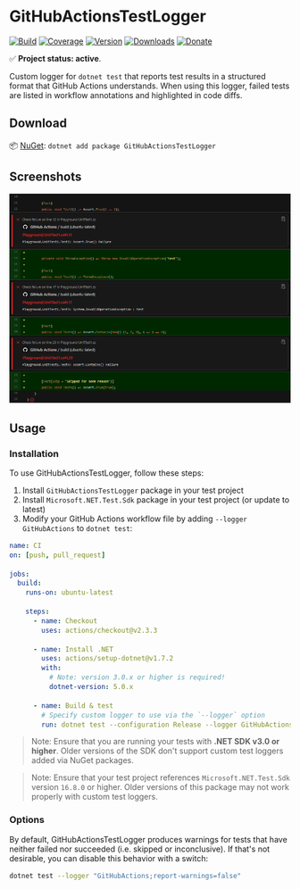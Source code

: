 # GitHubActionsTestLogger

[![Build](https://github.com/Tyrrrz/GitHubActionsTestLogger/workflows/CI/badge.svg?branch=master)](https://github.com/Tyrrrz/GitHubActionsTestLogger/actions)
[![Coverage](https://codecov.io/gh/Tyrrrz/GitHubActionsTestLogger/branch/master/graph/badge.svg)](https://codecov.io/gh/Tyrrrz/GitHubActionsTestLogger)
[![Version](https://img.shields.io/nuget/v/GitHubActionsTestLogger.svg)](https://nuget.org/packages/GitHubActionsTestLogger)
[![Downloads](https://img.shields.io/nuget/dt/GitHubActionsTestLogger.svg)](https://nuget.org/packages/GitHubActionsTestLogger)
[![Donate](https://img.shields.io/badge/donate-$$$-purple.svg)](https://tyrrrz.me/donate)

✅ **Project status: active**.

Custom logger for `dotnet test` that reports test results in a structured format that GitHub Actions understands.
When using this logger, failed tests are listed in workflow annotations and highlighted in code diffs.

## Download

📦 [NuGet](https://nuget.org/packages/GitHubActionsTestLogger): `dotnet add package GitHubActionsTestLogger`

## Screenshots

![diff](./.screenshots/diff.png)

## Usage

### Installation

To use GitHubActionsTestLogger, follow these steps:

1. Install `GitHubActionsTestLogger` package in your test project
2. Install `Microsoft.NET.Test.Sdk` package in your test project (or update to latest)
3. Modify your GitHub Actions workflow file by adding `--logger GitHubActions` to `dotnet test`:

```yaml
name: CI
on: [push, pull_request]

jobs:
  build:
    runs-on: ubuntu-latest

    steps:
      - name: Checkout
        uses: actions/checkout@v2.3.3

      - name: Install .NET
        uses: actions/setup-dotnet@v1.7.2
        with:
          # Note: version 3.0.x or higher is required!
          dotnet-version: 5.0.x

      - name: Build & test
        # Specify custom logger to use via the `--logger` option
        run: dotnet test --configuration Release --logger GitHubActions
```

> Note: Ensure that you are running your tests with **.NET SDK v3.0 or higher**.
Older versions of the SDK don't support custom test loggers added via NuGet packages.

> Note: Ensure that your test project references `Microsoft.NET.Test.Sdk` version `16.8.0` or higher.
Older versions of this package may not work properly with custom test loggers.

### Options

By default, GitHubActionsTestLogger produces warnings for tests that have neither failed nor succeeded (i.e. skipped or inconclusive).
If that's not desirable, you can disable this behavior with a switch:

```sh
dotnet test --logger "GitHubActions;report-warnings=false"
```
